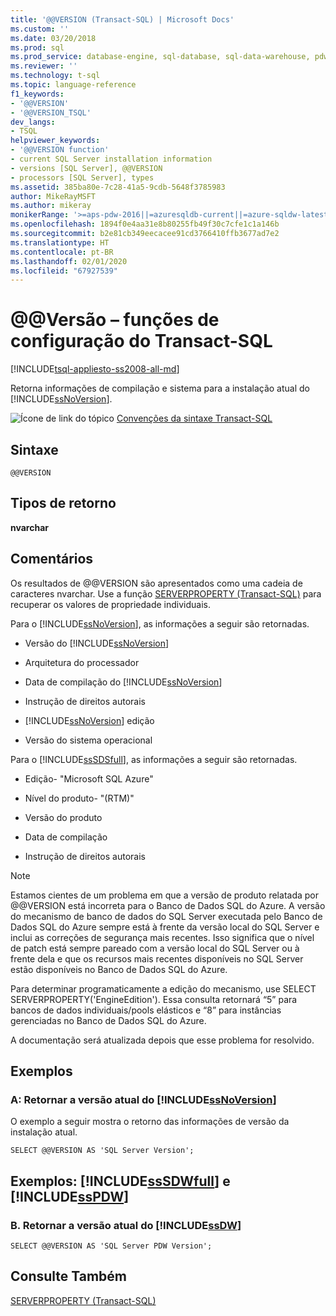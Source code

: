 ```yaml
---
title: '@@VERSION (Transact-SQL) | Microsoft Docs'
ms.custom: ''
ms.date: 03/20/2018
ms.prod: sql
ms.prod_service: database-engine, sql-database, sql-data-warehouse, pdw
ms.reviewer: ''
ms.technology: t-sql
ms.topic: language-reference
f1_keywords:
- '@@VERSION'
- '@@VERSION_TSQL'
dev_langs:
- TSQL
helpviewer_keywords:
- '@@VERSION function'
- current SQL Server installation information
- versions [SQL Server], @@VERSION
- processors [SQL Server], types
ms.assetid: 385ba80e-7c28-41a5-9cdb-5648f3785983
author: MikeRayMSFT
ms.author: mikeray
monikerRange: '>=aps-pdw-2016||=azuresqldb-current||=azure-sqldw-latest||>=sql-server-2016||=sqlallproducts-allversions||>=sql-server-linux-2017||=azuresqldb-mi-current'
ms.openlocfilehash: 1894f0e4aa31e8b80255fb49f30c7cfe1c1a146b
ms.sourcegitcommit: b2e81cb349eecacee91cd3766410ffb3677ad7e2
ms.translationtype: HT
ms.contentlocale: pt-BR
ms.lasthandoff: 02/01/2020
ms.locfileid: "67927539"
---
```

# <a name="x40x40version---transact-sql-configuration-functions"></a>&#x40;&#x40;Versão – funções de configuração do Transact-SQL
[!INCLUDE[tsql-appliesto-ss2008-all-md](../../includes/tsql-appliesto-ss2008-all-md.md)]

  Retorna informações de compilação e sistema para a instalação atual do [!INCLUDE[ssNoVersion](../../includes/ssnoversion-md.md)].  
  
 ![Ícone de link do tópico](../../database-engine/configure-windows/media/topic-link.gif "Ícone de link do tópico") [Convenções da sintaxe Transact-SQL](../../t-sql/language-elements/transact-sql-syntax-conventions-transact-sql.md)  
  
## <a name="syntax"></a>Sintaxe  
  
```  
@@VERSION  
```  
  
## <a name="return-types"></a>Tipos de retorno  
 **nvarchar**  
  
## <a name="remarks"></a>Comentários  
 Os resultados de @@VERSION são apresentados como uma cadeia de caracteres nvarchar. Use a função [SERVERPROPERTY &#40;Transact-SQL&#41;](../../t-sql/functions/serverproperty-transact-sql.md) para recuperar os valores de propriedade individuais.  
  
 Para o [!INCLUDE[ssNoVersion](../../includes/ssnoversion-md.md)], as informações a seguir são retornadas.  
  
-   Versão do [!INCLUDE[ssNoVersion](../../includes/ssnoversion-md.md)]  
  
-   Arquitetura do processador  
  
-   Data de compilação do [!INCLUDE[ssNoVersion](../../includes/ssnoversion-md.md)]  
  
-   Instrução de direitos autorais  
  
-   [!INCLUDE[ssNoVersion](../../includes/ssnoversion-md.md)] edição  
  
-   Versão do sistema operacional  
  
 Para o [!INCLUDE[ssSDSfull](../../includes/sssdsfull-md.md)], as informações a seguir são retornadas.  
  
-   Edição- "Microsoft SQL Azure"  
  
-   Nível do produto- "(RTM)"  
  
-   Versão do produto  
  
-   Data de compilação  
  
-   Instrução de direitos autorais  

> [!NOTE]  
> Estamos cientes de um problema em que a versão de produto relatada por @@VERSION está incorreta para o Banco de Dados SQL do Azure. A versão do mecanismo de banco de dados do SQL Server executada pelo Banco de Dados SQL do Azure sempre está à frente da versão local do SQL Server e inclui as correções de segurança mais recentes. Isso significa que o nível de patch está sempre pareado com a versão local do SQL Server ou à frente dela e que os recursos mais recentes disponíveis no SQL Server estão disponíveis no Banco de Dados SQL do Azure.
>
> Para determinar programaticamente a edição do mecanismo, use SELECT SERVERPROPERTY('EngineEdition'). Essa consulta retornará “5” para bancos de dados individuais/pools elásticos e “8” para instâncias gerenciadas no Banco de Dados SQL do Azure. 
>
> A documentação será atualizada depois que esse problema for resolvido.

  
## <a name="examples"></a>Exemplos  
  
### <a name="a-return-the-current-version-of-includessnoversionincludesssnoversion-mdmd"></a>A: Retornar a versão atual do [!INCLUDE[ssNoVersion](../../includes/ssnoversion-md.md)]  
 O exemplo a seguir mostra o retorno das informações de versão da instalação atual.  
  
```  
SELECT @@VERSION AS 'SQL Server Version';  
```  
  
## <a name="examples-includesssdwfullincludessssdwfull-mdmd-and-includesspdwincludessspdw-mdmd"></a>Exemplos: [!INCLUDE[ssSDWfull](../../includes/sssdwfull-md.md)] e [!INCLUDE[ssPDW](../../includes/sspdw-md.md)]  
  
### <a name="b-return-the-current-version-of-includessdwincludesssdw-mdmd"></a>B. Retornar a versão atual do [!INCLUDE[ssDW](../../includes/ssdw-md.md)]  
  
```  
SELECT @@VERSION AS 'SQL Server PDW Version';  
```  
  
## <a name="see-also"></a>Consulte Também  
 [SERVERPROPERTY &#40;Transact-SQL&#41;](../../t-sql/functions/serverproperty-transact-sql.md)  
  
  

